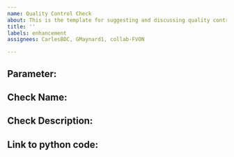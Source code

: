 ```yaml
---
name: Quality Control Check
about: This is the template for suggesting and discussing quality control checks
title: ''
labels: enhancement
assignees: CarlesBDC, GMaynard1, collab-FVON

---
```


## Parameter: 

## Check Name:

## Check Description:

## Link to python code:
